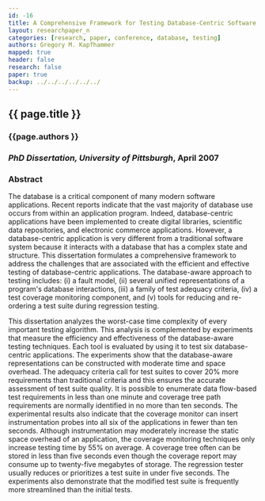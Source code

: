 ```yaml
---
id: -16
title: A Comprehensive Framework for Testing Database-Centric Software Applications
layout: researchpaper_n
categories: [research, paper, conference, database, testing]
authors: Gregory M. Kapfhammer
mapped: true
header: false
research: false
paper: true
backup: ../../../../../../
---
```


## {{ page.title }} [<i class="fa fa-download"></i>]({{site.baseurl}}download/research/papers/dissertation2007-kapfhammer.pdf "Download this Paper!")

### {{page.authors }}

### <em>PhD Dissertation, University of Pittsburgh</em>, April 2007

### Abstract

The database is a critical component of many modern software applications. Recent reports indicate that the vast
majority of database use occurs from within an application program. Indeed, database-centric applications have been
implemented to create digital libraries, scientific data repositories, and electronic commerce applications. However, a
database-centric application is very different from a traditional software system because it interacts with a database
that has a complex state and structure. This dissertation formulates a comprehensive framework to address the challenges
that are associated with the efficient and effective testing of database-centric applications. The database-aware
approach to testing includes: (i) a fault model, (ii) several unified representations of a program's database
interactions, (iii) a family of test adequacy criteria, (iv) a test coverage monitoring component, and (v) tools for
reducing and re-ordering a test suite during regression testing.

This dissertation analyzes the worst-case time complexity of every important testing algorithm. This analysis is
complemented by experiments that measure the efficiency and effectiveness of the database-aware testing techniques. Each
tool is evaluated by using it to test six database-centric applications. The experiments show that the database-aware
representations can be constructed with moderate time and space overhead. The adequacy criteria call for test suites to
cover 20% more requirements than traditional criteria and this ensures the accurate assessment of test suite quality. It
is possible to enumerate data flow-based test requirements in less than one minute and coverage tree path requirements
are normally identified in no more than ten seconds. The experimental results also indicate that the coverage monitor
can insert instrumentation probes into all six of the applications in fewer than ten seconds. Although instrumentation
may moderately increase the static space overhead of an application, the coverage monitoring techniques only increase
testing time by 55% on average. A coverage tree often can be stored in less than five seconds even though the coverage
report may consume up to twenty-five megabytes of storage. The regression tester usually reduces or prioritizes a test
suite in under five seconds. The experiments also demonstrate that the modified test suite is frequently more
streamlined than the initial tests.
